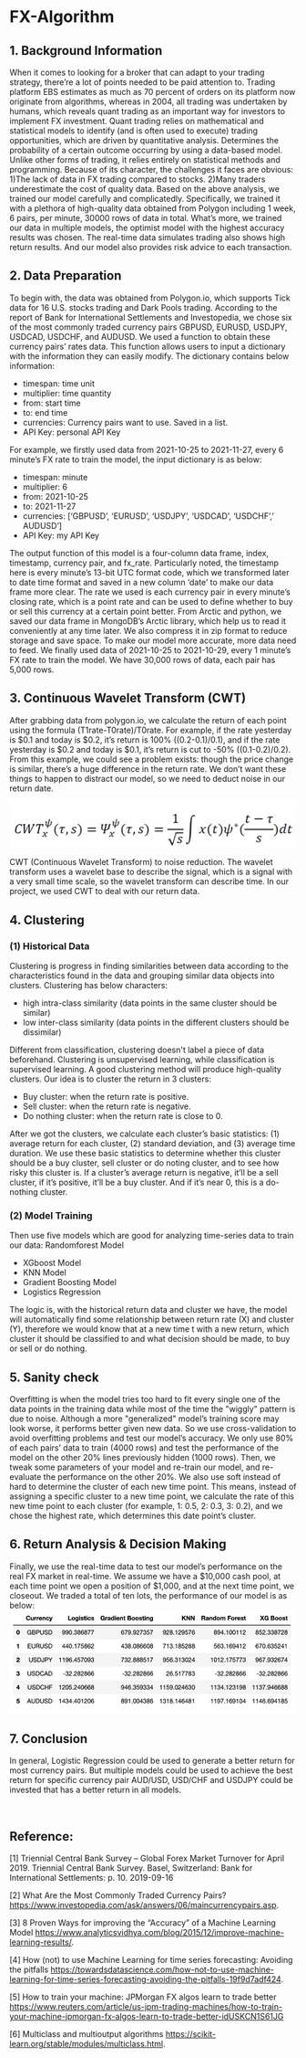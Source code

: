 # FX-Algorithm
## 1.	Background Information
When it comes to looking for a broker that can adapt to your trading strategy, there’re a lot of points needed to be paid attention to. Trading platform EBS estimates as much as 70 percent of orders on its platform now originate from algorithms, whereas in 2004, all trading was undertaken by humans, which reveals quant trading as an important way for investors to implement FX investment.
Quant trading relies on mathematical and statistical models to identify (and is often used to execute) trading opportunities, which are driven by quantitative analysis. Determines the probability of a certain outcome occurring by using a data-based model. Unlike other forms of trading, it relies entirely on statistical methods and programming. Because of its character, the challenges it faces are obvious: 1)The lack of data in FX trading compared to stocks. 2)Many traders underestimate the cost of quality data.
Based on the above analysis, we trained our model carefully and complicatedly. Specifically, we trained it with a plethora of high-quality data obtained from Polygon including 1 week, 6 pairs, per minute, 30000 rows of data in total. What’s more, we trained our data in multiple models, the optimist model with the highest accuracy results was chosen. The real-time data simulates trading also shows high return results. And our model also provides risk advice to each transaction.

## 2.	Data Preparation
To begin with, the data was obtained from Polygon.io, which supports Tick data for 16 U.S. stocks trading and Dark Pools trading. According to the report of Bank for International Settlements and Investopedia, we chose six of the most commonly traded currency pairs GBPUSD, EURUSD, USDJPY, USDCAD, USDCHF, and AUDUSD. We used a function to obtain these currency pairs’ rates data. This function allows users to input a dictionary with the information they can easily modify. The dictionary contains below information:
- timespan: time unit
-	multiplier: time quantity
-	from: start time
-	to: end time
-	currencies: Currency pairs want to use. Saved in a list.
-	API Key: personal API Key

For example, we firstly used data from 2021-10-25 to 2021-11-27, every 6 minute’s FX rate to train the model, the input dictionary is as below:
-	timespan: minute
-	multiplier: 6
-	from: 2021-10-25
-	to: 2021-11-27
-	currencies: [‘GBPUSD’, ‘EURUSD’, ‘USDJPY’, ‘USDCAD’, ‘USDCHF’,’ AUDUSD’] 
-	API Key: my API Key

The output function of this model is a four-column data frame, index, timestamp, currency pair, and fx_rate. Particularly noted, the timestamp here is every minute’s 13-bit UTC format code, which we transformed later to date time format and saved in a new column ‘date’ to make our data frame more clear.
The rate we used is each currency pair in every minute’s closing rate, which is a point rate and can be used to define whether to buy or sell this currency at a certain point better. From Arctic and python, we saved our data frame in MongoDB’s Arctic library, which help us to read it conveniently at any time later. We also compress it in zip format to reduce storage and save space.
To make our model more accurate, more data need to feed. We finally used data of 2021-10-25 to 2021-10-29, every 1 minute’s FX rate to train the model. We have 30,000 rows of data, each pair has 5,000 rows. 

## 3.	 Continuous Wavelet Transform (CWT)
After grabbing data from polygon.io, we calculate the return of each point using the formula (T1rate-T0rate)/T0rate. For example, if the rate yesterday is $0.1 and today is $0.2, it’s return is 100% ((0.2-0.1)/0.1), and if the rate yesterday is $0.2 and today is $0.1, it’s return is cut to -50% ((0.1-0.2)/0.2). 
From this example, we could see a problem exists: though the price change is similar, there’s a huge difference in the return rate. We don’t want these things to happen to distract our model, so we need to deduct noise in our return date. 

![](./images/equation.png)
 
CWT (Continuous Wavelet Transform) to noise reduction. The wavelet transform uses a wavelet base to describe the signal, which is a signal with a very small time scale, so the wavelet transform can describe time. In our project, we used CWT to deal with our return data.

## 4.	Clustering
### (1) Historical Data
Clustering is progress in finding similarities between data according to the characteristics found in the data and grouping similar data objects into clusters. Clustering has below characters: 
- high intra-class similarity (data points in the same cluster should be similar) 
- low inter-class similarity (data points in the different clusters should be dissimilar) 

Different from classification, clustering doesn't label a piece of data beforehand. Clustering is unsupervised learning, while classification is supervised learning. A good clustering method will produce high-quality clusters. Our idea is to cluster the return in 3 clusters:  
-	Buy cluster: when the return rate is positive. 
-	Sell cluster: when the return rate is negative. 
-	Do nothing cluster: when the return rate is close to 0. 

After we got the clusters, we calculate each cluster’s basic statistics: (1) average return for each cluster, (2) standard deviation, and (3) average time duration. We use these basic statistics to determine whether this cluster should be a buy cluster, sell cluster or do noting cluster, and to see how risky this cluster is. If a cluster’s average return is negative, it’ll be a sell cluster, if it’s positive, it’ll be a buy cluster. And if it’s near 0, this is a do-nothing cluster.
### (2) Model Training
Then use five models which are good for analyzing time-series data to train our data: Randomforest Model
-	XGboost Model
-	KNN Model
-	Gradient Boosting Model
-	Logistics Regression

The logic is, with the historical return data and cluster we have, the model will automatically find some relationship between return rate (X) and cluster (Y), therefore we would know that at a new time t with a new return, which cluster it should be classified to and what decision should be made, to buy or sell or do nothing.

## 5.	Sanity check
Overfitting is when the model tries too hard to fit every single one of the data points in the training data while most of the time the "wiggly" pattern is due to noise. Although a more "generalized" model’s training score may look worse, it performs better given new data.
So we use cross-validation to avoid overfitting problems and test our model’s accuracy. We only use 80% of each pairs’ data to train (4000 rows) and test the performance of the model on the other 20% lines previously hidden (1000 rows). Then, we tweak some parameters of your model and re-train our model, and re-evaluate the performance on the other 20%.
We also use soft instead of hard to determine the cluster of each new time point. This means, instead of assigning a specific cluster to a new time point, we calculate the rate of this new time point to each cluster (for example, 1: 0.5, 2: 0.3, 3: 0.2), and we chose the highest rate, which determines this date point’s cluster.

## 6.	Return Analysis & Decision Making
Finally, we use the real-time data to test our model’s performance on the real FX market in real-time. We assume we have a $10,000 cash pool, at each time point we open a position of $1,000, and at the next time point, we closeout. We traded a total of ten lots, the performance of our model is as below:
![](./images/results.png)

## 7.	Conclusion
In general, Logistic Regression could be used to generate a better return for most currency pairs. But multiple models could be used to achieve the best return for specific currency pair
AUD/USD, USD/CHF and USDJPY could be invested that has a better return in all models.

 

## Reference:
[1] Triennial Central Bank Survey – Global Forex Market Turnover for April 2019. Triennial Central Bank Survey. Basel, Switzerland: Bank for International Settlements: p. 10. 2019-09-16

[2] What Are the Most Commonly Traded Currency Pairs? 
https://www.investopedia.com/ask/answers/06/maincurrencypairs.asp.

[3] 8 Proven Ways for improving the “Accuracy” of a Machine Learning Model https://www.analyticsvidhya.com/blog/2015/12/improve-machine-learning-results/.

[4] How (not) to use Machine Learning for time series forecasting: Avoiding the pitfalls https://towardsdatascience.com/how-not-to-use-machine-learning-for-time-series-forecasting-avoiding-the-pitfalls-19f9d7adf424.

[5] How to train your machine: JPMorgan FX algos learn to trade better https://www.reuters.com/article/us-jpm-trading-machines/how-to-train-your-machine-jpmorgan-fx-algos-learn-to-trade-better-idUSKCN1S61JG

[6] Multiclass and multioutput algorithms https://scikit-learn.org/stable/modules/multiclass.html.



